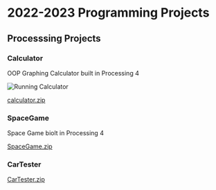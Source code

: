 # 2022-2023 Programming Projects

## Processsing Projects

### Calculator
OOP Graphing Calculator built in Processing 4 

![Running Calculator]()

[calculator.zip](https://github.com/SophieSchwankl/programmingportfolio/files/10758116/calculator.zip)


### SpaceGame
Space Game biolt in Processing 4

[SpaceGame.zip](https://github.com/SophieSchwankl/programmingportfolio/files/10758135/SpaceGame.zip)


### CarTester

[CarTester.zip](https://github.com/SophieSchwankl/programmingportfolio/files/10758187/CarTester.zip)

